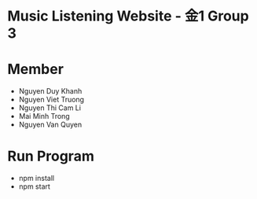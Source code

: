 # Music Listening Website - 金1 Group 3

<h1>Member</h1>
<ul>
   <li>Nguyen Duy Khanh</li>
   <li>Nguyen Viet Truong</li>
   <li>Nguyen Thi Cam Li</li>
   <li>Mai Minh Trong</li>
   <li>Nguyen Van Quyen</li>
</ul>

<h1>Run Program</h1>
<ul>
   <li>npm install</li>
   <li>npm start</li>
</ul>
